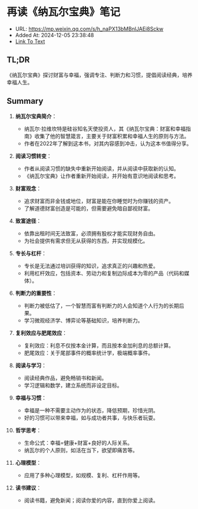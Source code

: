 # 再读《纳瓦尔宝典》笔记
- URL: https://mp.weixin.qq.com/s/h_naPX13bMBnlJAEi8Sckw
- Added At: 2024-12-05 23:38:48
- [Link To Text](2024-12-05-再读《纳瓦尔宝典》笔记_raw.md)

## TL;DR
《纳瓦尔宝典》探讨财富与幸福，强调专注、判断力和习惯，提倡阅读经典，培养幸福人生。

## Summary
1. **纳瓦尔宝典简介**：
   - 纳瓦尔·拉维坎特是硅谷知名天使投资人，其《纳瓦尔宝典：财富和幸福指南》收集了他的智慧箴言，主要关于财富积累和幸福人生的原则与方法。
   - 作者在2022年了解到这本书，对其内容感到冲击，认为这本书值得分享。

2. **阅读习惯转变**：
   - 作者从阅读习惯的缺失中重新开始阅读，并从阅读中获取新的认知。
   - 《纳瓦尔宝典》让作者重新开始阅读，并开始有意识地阅读和思考。

3. **财富观念**：
   - 追求财富而非金钱或地位，财富是能在你睡觉时为你赚钱的资产。
   - 了解道德财富创造是可能的，但需要避免暗自鄙视财富。

4. **致富途径**：
   - 依靠出租时间无法致富，必须拥有股权才能实现财务自由。
   - 为社会提供有需求但无从获得的东西，并实现规模化。

5. **专长与杠杆**：
   - 专长是无法通过培训获得的知识，追求真正的兴趣和热爱。
   - 利用杠杆效应，包括资本、劳动力和复制边际成本为零的产品（代码和媒体）。

6. **判断力的重要性**：
   - 判断力被低估了，一个智慧而富有判断力的人会知道个人行为的长期后果。
   - 学习微观经济学、博弈论等基础知识，培养判断力。

7. **复利效应与肥尾效应**：
   - 复利效应：利息不仅按本金计算，而且按本金加利息的总额计算。
   - 肥尾效应：关于尾部事件的概率统计学，极端概率事件。

8. **阅读与学习**：
   - 阅读经典作品，避免畅销书和新闻。
   - 学习逻辑和数学，建立系统而非设定目标。

9. **幸福与习惯**：
   - 幸福是一种不需要主动作为的状态，降低预期，珍惜光阴。
   - 好的习惯可以带来幸福，如与成功者共事，与快乐者玩耍。

10. **哲学思考**：
    - 生命公式：幸福=健康+财富+良好的人际关系。
    - 纳瓦尔的个人原则，如活在当下，欲望即痛苦等。

11. **心理模型**：
    - 应用了多种心理模型，如规模、复利、杠杆作用等。

12. **读书建议**：
    - 阅读书籍，避免新闻；阅读你爱的内容，直到你爱上阅读。
